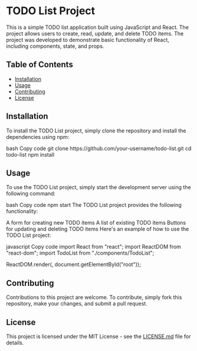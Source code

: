 <!-- Title -->
<h1>TODO List Project</h1>
<!-- Description -->
<p>
  This is a simple TODO list application built using JavaScript and React. The project allows users to create, read, update, and delete TODO items. The project was developed to demonstrate basic functionality of React, including components, state, and props.
</p>
<!-- Table of Contents -->
<h2>Table of Contents</h2>
<ul>
  <li><a href="#installation">Installation</a></li>
  <li><a href="#usage">Usage</a></li>
  <li><a href="#contributing">Contributing</a></li>
  <li><a href="#license">License</a></li>
</ul>
<!-- Installation -->
<h2 id="installation">Installation</h2>
<p>
  To install the TODO List project, simply clone the repository and install the dependencies using npm:
</p>
bash
Copy code
git clone https://github.com/your-username/todo-list.git
cd todo-list
npm install
<!-- Usage -->
<h2 id="usage">Usage</h2>
<p>
  To use the TODO List project, simply start the development server using the following command:
</p>
bash
Copy code
npm start
The TODO List project provides the following functionality:

A form for creating new TODO items
A list of existing TODO items
Buttons for updating and deleting TODO items
Here's an example of how to use the TODO List project:

javascript
Copy code
import React from "react";
import ReactDOM from "react-dom";
import TodoList from "./components/TodoList";

ReactDOM.render(<TodoList />, document.getElementById("root"));
<!-- Contributing -->
<h2 id="contributing">Contributing</h2>
<p>
  Contributions to this project are welcome. To contribute, simply fork this repository, make your changes, and submit a pull request.
</p>
<!-- License -->
<h2 id="license">License</h2>
<p>
  This project is licensed under the MIT License - see the <a href="LICENSE.md">LICENSE.md</a> file for details.
</p>
